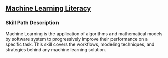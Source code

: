 ## [Machine Learning Literacy](https://app.pluralsight.com/paths/skills/machine-learning-literacy)

### Skill Path Description
Machine Learning is the application of algorithms and mathematical models by software system to progressively improve their performance on a specific task. This skill covers the workflows, modeling techniques, and strategies behind any machine learning solution.
